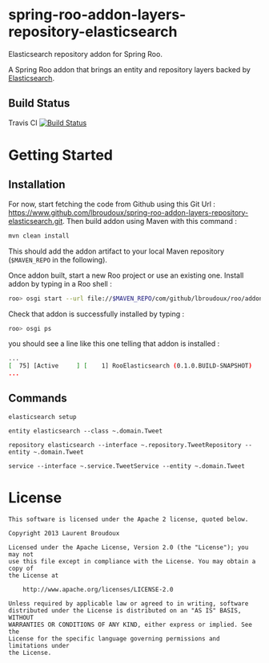 spring-roo-addon-layers-repository-elasticsearch
================================================

Elasticsearch repository addon for Spring Roo.

A Spring Roo addon that brings an entity and repository layers backed by [Elasticsearch](http://www.elasticsearch.org).


Build Status
------------

Travis CI [![Build Status](https://travis-ci.org/lbroudoux/spring-roo-addon-layers-repository-elasticsearch.png?branch=master)](https://travis-ci.org/lbroudoux/spring-roo-addon-layers-repository-elasticsearch)


Getting Started
===============

Installation
------------

For now, start fetching the code from Github using this Git Url : https://www.github.com/lbroudoux/spring-roo-addon-layers-repository-elasticsearch.git. Then build addon using Maven with this command :

```sh
mvn clean install
```

This should add the addon artifact to your local Maven repository (`$MAVEN_REPO` in the following).

Once addon built, start a new Roo project or use an existing one. Install addon by typing in a Roo shell :

```sh
roo> osgi start --url file://$MAVEN_REPO/com/github/lbroudoux/roo/addon/com.github.lbroudoux.roo.addon.layers.repository.elasticsearch/0.1.0.BUILD-SNAPSHOT/com.github.lbroudoux.roo.addon.layers.repository.elasticsearch-0.1.0.BUILD-SNAPSHOT.jar
```

Check that addon is successfully installed by typing :

```sh
roo> osgi ps
```

you should see a line like this one telling that addon is installed :

```sh
...
[  75] [Active     ] [    1] RooElasticsearch (0.1.0.BUILD-SNAPSHOT)
...
```


Commands
--------

```
elasticsearch setup
```

```
entity elasticsearch --class ~.domain.Tweet
```

```
repository elasticsearch --interface ~.repository.TweetRepository --entity ~.domain.Tweet
```

```
service --interface ~.service.TweetService --entity ~.domain.Tweet
```



License
=======

```
This software is licensed under the Apache 2 license, quoted below.

Copyright 2013 Laurent Broudoux

Licensed under the Apache License, Version 2.0 (the "License"); you may not
use this file except in compliance with the License. You may obtain a copy of
the License at

    http://www.apache.org/licenses/LICENSE-2.0

Unless required by applicable law or agreed to in writing, software
distributed under the License is distributed on an "AS IS" BASIS, WITHOUT
WARRANTIES OR CONDITIONS OF ANY KIND, either express or implied. See the
License for the specific language governing permissions and limitations under
the License.
```